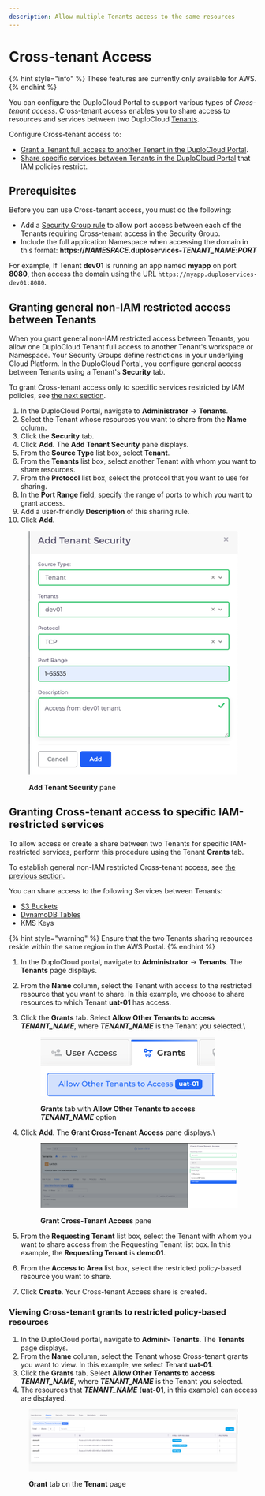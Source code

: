```yaml
---
description: Allow multiple Tenants access to the same resources
---
```


# Cross-tenant Access

{% hint style="info" %}
These features are currently only available for AWS.
{% endhint %}

You can configure the DuploCloud Portal to support various types of _Cross-tenant access_. Cross-tenant access enables you to share access to resources and services between two DuploCloud [Tenants](../../../welcome-to-duplocloud/application-focussed-interface/duplocloud-common-components/tenant.md).

Configure Cross-tenant access to:

* [Grant a Tenant full access to another Tenant in the DuploCloud Portal](cross-tenant-access.md#granting-full-cross-tenant-access-between-tenants).
* [Share specific services between Tenants in the DuploCloud Portal](cross-tenant-access.md#granting-cross-tenant-access-to-specific-iam-restricted-services) that IAM policies restrict.

## Prerequisites

Before you can use Cross-tenant access, you must do the following:

* Add a [Security Group rule](../../../overview/use-cases/creating-an-infrastructure-and-plan-for-aws/security-group-rules.md) to allow port access between each of the Tenants requiring Cross-tenant access in the Security Group.
* Include the full application Namespace when accessing the domain in this format: **https://**_**NAMESPACE**_**.duploservices-**_**TENANT\_NAME**_**:**_**PORT**_

For example, If Tenant **dev01** is running an app named **myapp** on port **8080**, then access the domain using the URL `https://myapp.duploservices-dev01:8080`.&#x20;

## Granting general non-IAM restricted access between Tenants

When you grant general non-IAM restricted access between Tenants, you allow one DuploCloud  Tenant full access to another Tenant's workspace or Namespace. Your Security Groups define restrictions in your underlying Cloud Platform. In the DuploCloud Portal, you configure general access between Tenants using a Tenant's **Security** tab.

To grant Cross-tenant access only to specific services restricted by IAM policies, see [the next section](cross-tenant-access.md#granting-cross-tenant-access-to-specific-iam-restricted-services).

1. In the DuploCloud Portal, navigate to **Administrator** -> **Tenants**.
2. Select the Tenant whose resources you want to share from the **Name** column.
3. Click the **Security** tab.
4. Click **Add**. The **Add Tenant Security** pane displays.
5. From the **Source Type** list box, select **Tenant**.
6. From the **Tenants** list box, select another Tenant with whom you want to share resources.
7. From the **Protocol** list box, select the protocol that you want to use for sharing.
8. In the **Port Range** field, specify the range of ports to which you want to grant access.
9. Add a user-friendly **Description** of this sharing rule.
10. Click **Add**.

<div align="left"><figure><img src="../../../.gitbook/assets/Screen Shot 2023-03-07 at 6.09.09 PM.png" alt=""><figcaption><p><strong>Add Tenant Security</strong> pane</p></figcaption></figure></div>

## Granting Cross-tenant access to specific IAM-restricted services

To allow access or create a share between two Tenants for specific IAM-restricted services, perform this procedure using the Tenant **Grants** tab.&#x20;

To establish general non-IAM restricted Cross-tenant access, see [the previous section](cross-tenant-access.md#granting-general-non-iam-restricted-access-between-tenants).&#x20;

You can share access to the following Services between Tenants:

* [S3 Buckets](../../../overview/aws-services/s3-bucket.md)
* [DynamoDB Tables](../../../aws-user-guide/aws-services/database/dynamodb.md)
* KMS Keys

{% hint style="warning" %}
Ensure that the two Tenants sharing resources reside within the same region in the AWS Portal.
{% endhint %}

1. In the DuploCloud portal, navigate to **Administrator** -> **Tenants**. The **Tenants** page displays.
2. From the **Name** column, select the Tenant with access to the restricted resource that you want to share. In this example, we choose to share resources to which Tenant **uat-01** has access.
3.  Click the **Grants** tab. Select **Allow Other Tenants to access&#x20;**_**TENANT\_NAME**_, where _**TENANT\_NAME**_ is the Tenant you selected.\


    <div align="left"><figure><img src="../../../.gitbook/assets/AWS_GCT_selector.png" alt=""><figcaption><p><strong>Grants</strong> tab with <strong>Allow Other Tenants to access </strong><em><strong>TENANT_NAME</strong></em> option </p></figcaption></figure></div>


4.  Click **Add**. The **Grant Cross-Tenant Access** pane displays.\


    <div align="left"><figure><img src="../../../.gitbook/assets/kms2.png" alt=""><figcaption><p><strong>Grant Cross-Tenant Access</strong> pane</p></figcaption></figure></div>


5. From the **Requesting Tenant** list box, select the Tenant with whom you want to share access from the Requesting Tenant list box. In this example, the **Requesting Tenant** is **demo01**.
6. From the **Access to Area** list box, select the restricted policy-based resource you want to share.
7. Click **Create**. Your Cross-tenant Access share is created.

### Viewing Cross-tenant grants to restricted policy-based resources

1. In the DuploCloud portal, navigate to **Admini**> **Tenants**. The **Tenants** page displays.
2. From the **Name** column, select the Tenant whose Cross-tenant grants you want to view. In this example, we select Tenant **uat-01**.
3. Click the **Grants** tab. Select **Allow Other Tenants to access&#x20;**_**TENANT\_NAME**_, where _**TENANT\_NAME**_ is the Tenant you selected.
4. The resources that _**TENANT\_NAME**_ (**uat-01**, in this example) can access are displayed.

<div align="left"><figure><img src="../../../.gitbook/assets/kms1 (1).png" alt=""><figcaption><p><strong>Grant</strong> tab on the <strong>Tenant</strong> page</p></figcaption></figure></div>

